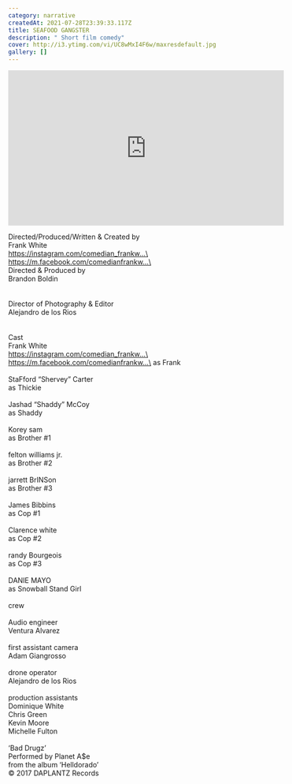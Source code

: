```yaml
---
category: narrative
createdAt: 2021-07-28T23:39:33.117Z
title: SEAFOOD GANGSTER
description: " Short film comedy"
cover: http://i3.ytimg.com/vi/UC8wMxI4F6w/maxresdefault.jpg
gallery: []
---
```

<div class="video-container"><iframe width="560" height="315" src="https://www.youtube.com/embed/UC8wMxI4F6w?rel=0" title="YouTube video player" frameborder="0" allow="accelerometer; autoplay; clipboard-write; encrypted-media; gyroscope; picture-in-picture" allowfullscreen></iframe></div>

Directed/Produced/Written & Created by\
Frank White\
https://instagram.com/comedian_frankw...\
https://m.facebook.com/comedianfrankw...\
\
Directed & Produced by\
Brandon Boldin\
\
\
Director of Photography & Editor\
Alejandro de los Rios\
\
\
Cast\
Frank White\
https://instagram.com/comedian_frankw...\
https://m.facebook.com/comedianfrankw...\
as Frank\
\
StaFford “Shervey” Carter\
as Thickie\
\
Jashad “Shaddy” McCoy\
as Shaddy\
\
Korey sam\
as Brother #1\
\
felton williams jr.\
as Brother #2\
\
jarrett BrINSon\
as Brother #3\
\
James Bibbins\
as Cop #1\
\
Clarence white\
as Cop #2\
\
randy Bourgeois\
as Cop #3\
\
DANIE MAYO\
as Snowball Stand Girl\
\
crew\
\
Audio engineer\
Ventura Alvarez\
\
first assistant camera\
Adam Giangrosso\
\
drone operator\
Alejandro de los Rios\
\
production assistants\
Dominique White\
Chris Green\
Kevin Moore\
Michelle Fulton\
\
‘Bad Drugz’\
Performed by Planet A$e\
from the album ‘Helldorado’\
© 2017 DAPLANTZ Records